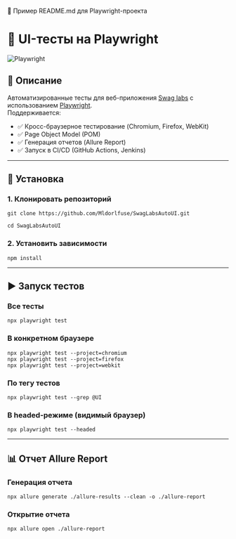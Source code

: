 📘 Пример README.md для Playwright-проекта
# 🧪 UI-тесты на Playwright

![Playwright](https://playwright.dev/img/playwright-logo.svg)

## 📌 Описание
Автоматизированные тесты для веб-приложения [Swag labs](https://www.saucedemo.com/) с использованием [Playwright](https://playwright.dev/).  
Поддерживается:
- ✅ Кросс-браузерное тестирование (Chromium, Firefox, WebKit)  
- ✅ Page Object Model (POM)  
- ✅ Генерация отчетов (Allure Report)  
- ✅ Запуск в CI/CD (GitHub Actions, Jenkins)  

---

## 🚀 Установка

### 1. Клонировать репозиторий
```
git clone https://github.com/Mldorlfuse/SwagLabsAutoUI.git

cd SwagLabsAutoUI
```

### 2. Установить зависимости
```
npm install
```

---

## ▶️ Запуск тестов

### Все тесты
```
npx playwright test
```

### В конкретном браузере
```
npx playwright test --project=chromium
npx playwright test --project=firefox
npx playwright test --project=webkit
```

### По тегу тестов
```
npx playwright test --grep @UI
```

### В headed-режиме (видимый браузер)
```
npx playwright test --headed
```

---


## 📊 Отчет Allure Report

### Генерация отчета 

```
npx allure generate ./allure-results --clean -o ./allure-report
```
### Открытие отчета
```
npx allure open ./allure-report
```




